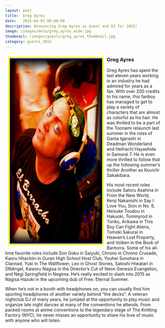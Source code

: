 ```yaml
---
layout: post
title:  Greg Ayres
date:   2015-04-07 08:00:00
description: Announcing Greg Ayres as Guest and DJ for 2015!
image: /images/meta/greg_ayres_wide.jpg
thumbnail: /images/guests/greg_ayres_thumbnail.jpg
category: guests_2015
---
```




<a name="GregAyres"></a>
<a href="/images/guests/greg_ayres.jpg" data-lightbox="guests"><img class="img-responsive" src="/images/guests/greg_ayres.jpg" alt="Greg Ayres" width="300" height="600" style="border:5px solid yellow; float:left; margin:10px;"></a>

<h3>Greg Ayres</h3>

<p>Greg Ayres ​has spent the last eleven years working in an industry he had admired for years as a fan. With over 200 credits to his name, this fan­boy has managed to get to play a variety of characters that are almost as colorful as his hair. He was thrilled to be a part of the Toonami re­launch last summer in the roles of Ganta Igarashi in Deadman Wonderland and Heihachi Hayashida in Samurai 7. He is even more thrilled to follow that up the following summer’s thriller Another as Kouichi Sakakibara.</p>

<p>His most recent roles include Satoru Asahina in From the New World, Kenji Nakanishi in Say I Love You, Sion in No. 6, Heisuke Toudou in Hakuoki, Tommyrod in Toriko, Arikawa in This Boy Can Fight Aliens, Tomoki Sakurai in Heaven’s Lost Property, and Volken in the Book of Bantorra. Some of his all­time favorite roles include Son Goku in Saiyuki, Chrono in Chrono Crusade, Kaoru Hitachiin in Ouran High School Host Club, Youhei Sunohara in Clannad, Yuki in The Wallflower, Leo in Ghost Stories, Satoshi Hiwatari in DNAngel, Kaworu Nagisa in the Director’s Cut of Neon Genesis Evangelion, and Negi Springfield in Negima. He’s really excited to slash into 2015 as Nagisa Hazuki in the upcoming dub of Free: Eternal Summer.</p>

<p>When he’s not in a booth with headphones on, you can usually find him sporting headphones of another variety behind “the decks”. A veteran nightclub DJ of many years, he jumped at the opportunity to play music and organize late night dances at many of the conventions he attends. From packed rooms at anime conventions to the legendary stage of The Knitting Factory (NYC), he never misses an opportunity to share his love of music with anyone who will listen.</p>
